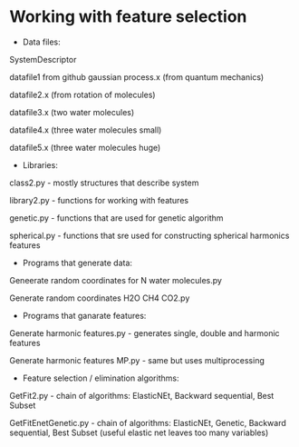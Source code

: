 # Working with feature selection

* Data files:

SystemDescriptor

datafile1 from github gaussian process.x (from quantum mechanics)

datafile2.x  (from rotation of molecules)

datafile3.x (two water molecules)

datafile4.x (three water molecules small)

datafile5.x (three water molecules huge)

* Libraries:

class2.py - mostly structures that describe system

library2.py - functions for working with features

genetic.py - functions that are used for genetic algorithm

spherical.py - functions that sre used for constructing spherical harmonics features

* Programs that generate data:

Geneerate random coordinates for N water molecules.py

Generate random coordinates H2O CH4 CO2.py

* Programs that ganarate features:

Generate harmonic features.py - generates single, double and harmonic features

Generate harmonic features MP.py - same but uses multiprocessing

* Feature selection / elimination algorithms:

GetFit2.py - chain of algorithms: ElasticNEt, Backward sequential, Best Subset

GetFitEnetGenetic.py - chain of algorithms: ElasticNEt, Genetic, Backward sequential, Best Subset (useful elastic net leaves too many variables)

